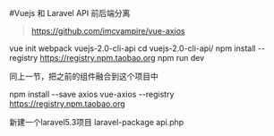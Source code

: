 #Vuejs 和 Laravel API 前后端分离

>https://github.com/imcvampire/vue-axios

vue init webpack vuejs-2.0-cli-api
cd vuejs-2.0-cli-api/
npm install --registry https://registry.npm.taobao.org
npm run dev

同上一节，把之前的组件融合到这个项目中

npm install --save axios vue-axios --registry https://registry.npm.taobao.org

新建一个laravel5.3项目 laravel-package
api.php
```

```
